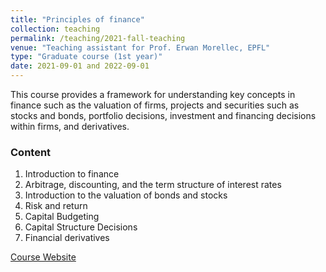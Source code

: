 ```yaml
---
title: "Principles of finance"
collection: teaching
permalink: /teaching/2021-fall-teaching
venue: "Teaching assistant for Prof. Erwan Morellec, EPFL"
type: "Graduate course (1st year)"
date: 2021-09-01 and 2022-09-01
---
```


This course provides a framework for understanding key concepts in finance such as the valuation of firms, projects and securities such as stocks and bonds, portfolio decisions, investment and financing decisions within firms, and derivatives.

### Content
1. Introduction to finance
2. Arbitrage, discounting, and the term structure of interest rates
3. Introduction to the valuation of bonds and stocks
4. Risk and return
5. Capital Budgeting
6. Capital Structure Decisions
7. Financial derivatives

[Course Website](https://edu.epfl.ch/coursebook/fr/principles-of-finance-MGT-482)